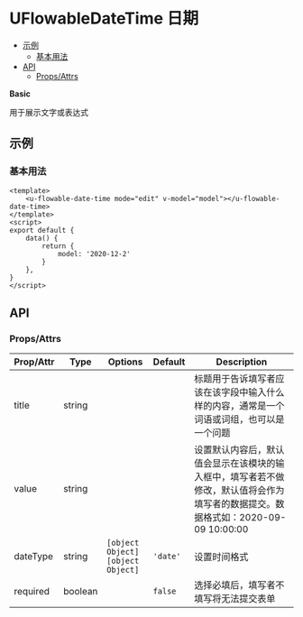 <!-- 该 README.md 根据 api.yaml 和 docs/*.md 自动生成，为了方便在 GitHub 和 NPM 上查阅。如需修改，请查看源文件 -->

# UFlowableDateTime 日期

- [示例](#示例)
    - [基本用法](#基本用法)
- [API]()
    - [Props/Attrs](#propsattrs)

**Basic**

用于展示文字或表达式

## 示例
### 基本用法

```vue
<template>
    <u-flowable-date-time mode="edit" v-model="model"></u-flowable-date-time>
</template>
<script>
export default {
    data() {
        return {
            model: '2020-12-2'
        }
    },
}
</script>
```
## API
### Props/Attrs

| Prop/Attr | Type | Options | Default | Description |
| --------- | ---- | ------- | ------- | ----------- |
| title | string |  |  | 标题用于告诉填写者应该在该字段中输入什么样的内容，通常是一个词语或词组，也可以是一个问题 |
| value | string |  |  | 设置默认内容后，默认值会显示在该模块的输入框中，填写者若不做修改，默认值将会作为填写者的数据提交。数据格式如：2020-09-09 10:00:00 |
| dateType | string | `[object Object]`<br/>`[object Object]` | `'date'` | 设置时间格式 |
| required | boolean |  | `false` | 选择必填后，填写者不填写将无法提交表单 |

